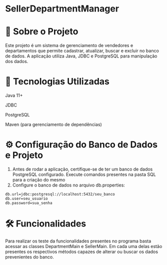 # SellerDepartmentManager 

# 📌 Sobre o Projeto

Este projeto é um sistema de gerenciamento de vendedores e departamentos que permite cadastrar, atualizar, buscar e excluir no banco de dados. A aplicação utiliza Java, JDBC e PostgreSQL para manipulação dos dados.

# 🚀 Tecnologias Utilizadas

Java 11+

JDBC

PostgreSQL

Maven (para gerenciamento de dependências)

# ⚙️ Configuração do Banco de Dados e Projeto

1. Antes de rodar a aplicação, certifique-se de ter um banco de dados PostgreSQL configurado. Execute comandos presentes na pasta SQL para a criação do mesmo
2. Configure o banco de dados no arquivo db.properties:
```properties
db.url=jdbc:postgresql://localhost:5432/seu_banco
db.user=seu_usuario
db.password=sua_senha
```

# 🛠 Funcionalidades
Para realizar os teste da funcionalidades presentes no programa basta acessar as classes DepartmentMain e SellerMain. Em cada uma delas estão presentes os respectivos métodos capazes de alterar ou buscar os dados prevenientes do banco.
